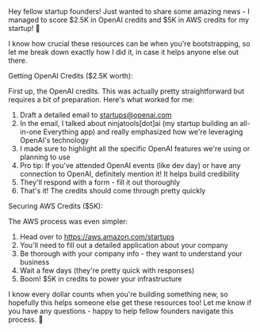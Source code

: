 Hey fellow startup founders! Just wanted to share some amazing news - I managed to score $2.5K in OpenAI credits and $5K in AWS credits for my startup! 🎉

I know how crucial these resources can be when you're bootstrapping, so let me break down exactly how I did it, in case it helps anyone else out there.

Getting OpenAI Credits ($2.5K worth):

First up, the OpenAI credits. This was actually pretty straightforward but requires a bit of preparation. Here's what worked for me:

1. Draft a detailed email to startups@openai.com
2. In the email, I talked about ninjatools[dot]ai (my startup building an all-in-one Everything app) and really emphasized how we're leveraging OpenAI's technology
3. I made sure to highlight all the specific OpenAI features we're using or planning to use
4. Pro tip: If you've attended OpenAI events (like dev day) or have any connection to OpenAI, definitely mention it! It helps build credibility
5. They'll respond with a form - fill it out thoroughly
6. That's it! The credits should come through pretty quickly

Securing AWS Credits ($5K):

The AWS process was even simpler:

1. Head over to https://aws.amazon.com/startups
2. You'll need to fill out a detailed application about your company
3. Be thorough with your company info - they want to understand your business
4. Wait a few days (they're pretty quick with responses)
5. Boom! $5K in credits to power your infrastructure

I know every dollar counts when you're building something new, so hopefully this helps someone else get these resources too! Let me know if you have any questions - happy to help fellow founders navigate this process. 💪
